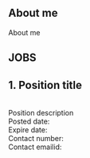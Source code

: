 ## About me

About me

## JOBS

## 1. Position title
</br>
Position description
</br>
Posted date:
</br>
Expire date:
</br>
Contact number:
</br>
Contact emailid:

